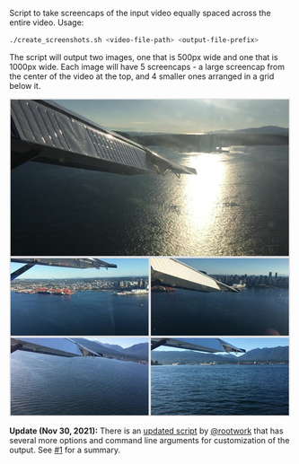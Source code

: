 Script to take screencaps of the input video equally spaced across the entire
video. Usage:

```bash
./create_screenshots.sh <video-file-path> <output-file-prefix>
```

The script will output two images, one that is 500px wide and one that is 1000px
wide. Each image will have 5 screencaps - a large screencap from the center 
of the video at the top, and 4 smaller ones arranged in a grid below it.


<p align="center">

![Sample Render](/docs/sample%20-%20500px.jpg?raw=true "Sample Render")

</p>

**Update (Nov 30, 2021):** There is an [updated script](https://github.com/rootwork/bash-scripts/blob/main/videos/vidcap.sh) by [@rootwork](https://github.com/rootwork) that has several more options and command line arguments for customization of the output. See [#1](https://github.com/fdalvi/video-screencaps/issues/1) for a summary.
